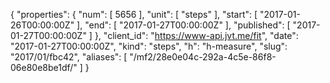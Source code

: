 {
  "properties": {
    "num": [
      5656
    ],
    "unit": [
      "steps"
    ],
    "start": [
      "2017-01-26T00:00:00Z"
    ],
    "end": [
      "2017-01-27T00:00:00Z"
    ],
    "published": [
      "2017-01-27T00:00:00Z"
    ]
  },
  "client_id": "https://www-api.jvt.me/fit",
  "date": "2017-01-27T00:00:00Z",
  "kind": "steps",
  "h": "h-measure",
  "slug": "2017/01/fbc42",
  "aliases": [
    "/mf2/28e0e04c-292a-4c5e-86f8-06e80e8be1df/"
  ]
}
